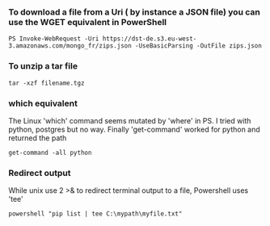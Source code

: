 
### To download a file from a Uri ( by instance a JSON file) you can use the WGET equivalent in PowerShell
```
PS Invoke-WebRequest -Uri https://dst-de.s3.eu-west-3.amazonaws.com/mongo_fr/zips.json -UseBasicParsing -OutFile zips.json
```
### To unzip a tar file
```
tar -xzf filename.tgz
```
### which equivalent
The Linux 'which' command seems mutated by 'where' in PS. I tried with python, postgres but no way. 
Finally 'get-command' worked for python and returned the path
```
get-command -all python
```
### Redirect output
While unix use 2 >& to redirect terminal output to a file, Powershell uses 'tee'
```
powershell "pip list | tee C:\mypath\myfile.txt"
```

